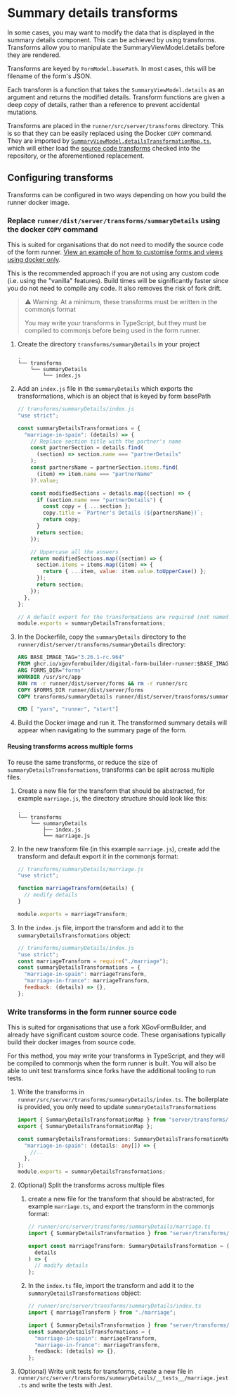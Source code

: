 # Summary details transforms

In some cases, you may want to modify the data that is displayed in the summary details component.
This can be achieved by using transforms. Transforms allow you to manipulate the SummaryViewModel.details before they are rendered.

Transforms are keyed by `FormModel.basePath`. In most cases, this will be filename of the form's JSON.

Each transform is a function that takes the `SummaryViewModel.details` as an argument and returns the modified details.
Transform functions are given a deep _copy_ of details, rather than a reference to prevent accidental mutations.

Transforms are placed in the `runner/src/server/transforms` directory. This is so that they can be easily replaced using the Docker `COPY` command.
They are imported by [`SummaryViewModel.detailsTransformationMap.ts`](./../../runner/src/server/plugins/engine/models/SummaryViewModel.detailsTransformationMap.ts),
which will either load the [source code transforms](./../../runner/src/server/transforms/summaryDetails/index.ts) checked into the repository, or the aforementioned replacement.

## Configuring transforms

Transforms can be configured in two ways depending on how you build the runner docker image.

### Replace `runner/dist/server/transforms/summaryDetails` using the docker `COPY` command

This is suited for organisations that do not need to modify the source code of the form runner.
[View an example of how to customise forms and views using docker only](https://github.com/XGovFormBuilder/form-builder-examples/tree/main/production-docker).

This is the recommended approach if you are not using any custom code (i.e. using the "vanilla" features). Build times will be significantly faster since you do not need to compile any code. It also removes the risk of fork drift.

> ⚠️ Warning: At a minimum, these transforms must be written in the commonjs format
>
> You may write your transforms in TypeScript, but they must be compiled to commonjs before being used in the form runner.

1. Create the directory `transforms/summaryDetails` in your project
   ```
   .
   └── transforms
       └── summaryDetails
           └── index.js
   ```
2. Add an `index.js` file in the `summaryDetails` which exports the transformations, which is an object that is keyed by form basePath

   ```js
   // transforms/summaryDetails/index.js
   "use strict";

   const summaryDetailsTransformations = {
     "marriage-in-spain": (details) => {
       // Replace section title with the partner's name
       const partnerSection = details.find(
         (section) => section.name === "partnerDetails"
       );
       const partnersName = partnerSection.items.find(
         (item) => item.name === "partnerName"
       )?.value;

       const modifiedSections = details.map((section) => {
         if (section.name === "partnerDetails") {
           const copy = { ...section };
           copy.title = `Partner's Details (${partnersName})`;
           return copy;
         }
         return section;
       });

       // Uppercase all the answers
       return modifiedSections.map((section) => {
         section.items = items.map((item) => {
           return { ...item, value: item.value.toUpperCase() };
         });
         return section;
       });
     },
   };

   // A default export for the transformations are required (not named exports!)
   module.exports = summaryDetailsTransformations;
   ```

3. In the Dockerfile, copy the `summaryDetails` directory to the `runner/dist/server/transforms/summaryDetails` directory:

   ```dockerfile
   ARG BASE_IMAGE_TAG="3.26.1-rc.964"
   FROM ghcr.io/xgovformbuilder/digital-form-builder-runner:$BASE_IMAGE_TAG as base
   ARG FORMS_DIR="forms"
   WORKDIR /usr/src/app
   RUN rm -r runner/dist/server/forms && rm -r runner/src
   COPY $FORMS_DIR runner/dist/server/forms
   COPY transforms/summaryDetails runner/dist/server/transforms/summaryDetails

   CMD [ "yarn", "runner", "start"]
   ```

4. Build the Docker image and run it. The transformed summary details will appear when navigating to the summary page of the form.

#### Reusing transforms across multiple forms

To reuse the same transforms, or reduce the size of `summaryDetailsTransformations`, transforms can be split across multiple files.

1. Create a new file for the transform that should be abstracted, for example `marriage.js`, the directory structure should look like this:
   ```
   .
   └── transforms
       └── summaryDetails
           ├── index.js
           └── marriage.js
   ```
2. In the new transform file (in this example `marriage.js`), create add the transform and default export it in the commonjs format:

   ```js
   // transforms/summaryDetails/marriage.js
   "use strict";

   function marriageTransform(details) {
     // modify details
   }

   module.exports = marriageTransform;
   ```

3. In the `index.js` file, import the transform and add it to the `summaryDetailsTransformations` object:
   ```js
   // transforms/summaryDetails/index.js
   "use strict";
   const marriageTransform = require("./marriage");
   const summaryDetailsTransformations = {
     "marriage-in-spain": marriageTransform,
     "marriage-in-france": marriageTransform,
     feedback: (details) => {},
   };
   ```

### Write transforms in the form runner source code

This is suited for organisations that use a fork XGovFormBuilder, and already have significant custom source code.
These organisations typically build their docker images from source code.

For this method, you may write your transforms in TypeScript, and they will be compiled to commonjs when the form runner is built.
You will also be able to unit test transforms since forks have the additional tooling to run tests.

1. Write the transforms in `runner/src/server/transforms/summaryDetails/index.ts`. The boilerplate is provided, you only need to update `summaryDetailsTransformations`

   ```ts
   import { SummaryDetailsTransformationMap } from "server/transforms/summaryDetails/types";
   export { SummaryDetailsTransformationMap };

   const summaryDetailsTransformations: SummaryDetailsTransformationMap = {
     "marriage-in-spain": (details: any[]) => {
       //..
     },
   };
   module.exports = summaryDetailsTransformations;
   ```

2. (Optional) Split the transforms across multiple files

   1. create a new file for the transform that should be abstracted, for example `marriage.ts`, and export the transform in the commonjs format:

      ```ts
      // runner/src/server/transforms/summaryDetails/marriage.ts
      import { SummaryDetailsTransformation } from "server/transforms/summaryDetails/types";

      export const marriageTransform: SummaryDetailsTransformation = (
        details
      ) => {
        // modify details
      };
      ```

   2. In the `index.ts` file, import the transform and add it to the `summaryDetailsTransformations` object:

      ```ts
      // runner/src/server/transforms/summaryDetails/index.ts
      import { marriageTransform } from "./marriage";

      import { SummaryDetailsTransformation } from "server/transforms/summaryDetails/types";
      const summaryDetailsTransformations = {
        "marriage-in-spain": marriageTransform,
        "marriage-in-france": marriageTransform,
        feedback: (details) => {},
      };
      ```

3. (Optional) Write unit tests for transforms, create a new file in `runner/src/server/transforms/summaryDetails/__tests__/marriage.jest.ts` and write the tests with Jest.
